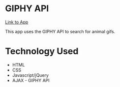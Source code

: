 # GIPHY API

[Link to App](https://rjm925.github.io/GIPHY-API)

This app uses the GIPHY API to search for animal gifs.

# Technology Used
* HTML
* CSS
* Javascript/jQuery
* AJAX - GIPHY API